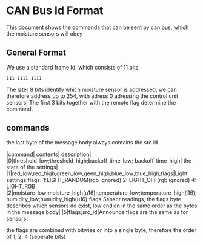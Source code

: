 # CAN Bus Id Format
This document shows the commands that can be sent by can bus, which the moisture sensors will obey
## General Format
We use a standard frame Id, which consists of 11 bits. 
``` 
111 1111 1111
```
The later 8 bits identify which moisture sensor is addressed, we can therefore address up to 254, with adress 0 adressing the control unit sensors.
The first 3 bits together with the remote flag determine the command. 
## commands
the last byte of the message body always contains the src id

|command| contents| description|
|0|threshold_low;threshold_high;backoff_time_low; backoff_time_high| the state of the settings|
|1|red_low;red_high;green_low;geen_high;blue_low;blue_high;flags|Light settings flags: 1:LIGHT_RANDOM(rgb ignored) 2: LIGHT_OFF(rgb ignored) 4: LIGHT_RGB|
|2|moisture_low;moisture_high(u16);temperature_low;temperature_high(i16);humidity_low;humidity_high(u16);flags|Sensor readings, the flags byte describes which sensors do exist, low endian in the same order as the bytes in the message body|
|5|flags;src_id|Announce flags are the same as for sensors|

the flags are combined with bitwise or into a single byte, therefore the order of 1, 2, 4 (seperate bits)
